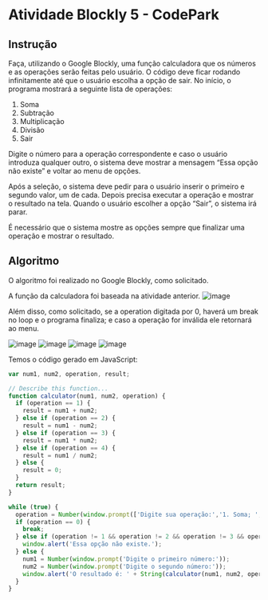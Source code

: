 # Atividade Blockly 5 - CodePark

## Instrução
Faça, utilizando o Google Blockly, uma função calculadora que os números e as operações serão feitas pelo usuário. O código deve ficar rodando infinitamente até que o usuário escolha a opção de sair. No início, o programa mostrará a seguinte lista de operações:

1. Soma
2. Subtração
3. Multiplicação
4. Divisão
0. Sair

Digite o número para a operação correspondente e caso o usuário introduza qualquer outro, o sistema deve mostrar a mensagem “Essa opção não existe” e voltar ao menu de opções.

Após a seleção, o sistema deve pedir para o usuário inserir o primeiro e segundo valor, um de cada. Depois precisa executar a operação e mostrar o resultado na tela. Quando o usuário escolher a opção “Sair”, o sistema irá parar. 

É necessário que o sistema mostre as opções sempre que finalizar uma operação e mostrar o resultado. 

## Algoritmo
O algoritmo foi realizado no Google Blockly, como solicitado. 

A função da calculadora foi baseada na  atividade anterior.
![image](https://github.com/pedro-varela1/CursoFAP-SoftexPernambuco/assets/93870597/651c1cb5-20d0-4513-bc4c-027ac5a05cee)

Além disso, como solicitado, se a operation digitada por 0, haverá um break no loop e o programa finaliza; e caso a operação for inválida ele retornará ao menu.

![image](https://github.com/pedro-varela1/CursoFAP-SoftexPernambuco/assets/93870597/868224da-7890-48d4-9130-4667eeb702ff)
![image](https://github.com/pedro-varela1/CursoFAP-SoftexPernambuco/assets/93870597/3a910b84-6070-43f7-8fa1-40c5a8495dc9)
![image](https://github.com/pedro-varela1/CursoFAP-SoftexPernambuco/assets/93870597/3eb5d8f0-434b-49ea-9247-5647ef406e91)
![image](https://github.com/pedro-varela1/CursoFAP-SoftexPernambuco/assets/93870597/66f3ab82-371a-40de-b096-3fc62f21a594)

Temos o código gerado em JavaScript:
```js
var num1, num2, operation, result;

// Describe this function...
function calculator(num1, num2, operation) {
  if (operation == 1) {
    result = num1 + num2;
  } else if (operation == 2) {
    result = num1 - num2;
  } else if (operation == 3) {
    result = num1 * num2;
  } else if (operation == 4) {
    result = num1 / num2;
  } else {
    result = 0;
  }
  return result;
}

while (true) {
  operation = Number(window.prompt(['Digite sua operação:','1. Soma; ','2. Subtração; ','3. Multiplicação; ','4. Divisão; ','0. Sair.'].join('')));
  if (operation == 0) {
    break;
  } else if (operation != 1 && operation != 2 && operation != 3 && operation != 4) {
    window.alert('Essa opção não existe.');
  } else {
    num1 = Number(window.prompt('Digite o primeiro número:'));
    num2 = Number(window.prompt('Digite o segundo número:'));
    window.alert('O resultado é: ' + String(calculator(num1, num2, operation)));
  }
}
```

